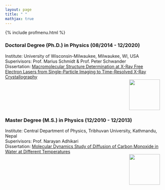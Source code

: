```yaml
---
layout: page
title: " "
mathjax: true
---
```


{% include profmenu.html %}


### Doctoral Degree (Ph.D.) in Physics (08/2014 - 12/2020)

Institute: University of Wisconsin-Milwaukee, Milwaukee, WI, USA
<br>
Superivisors: Prof. Marius Schmidt & Prof. Peter Schwander
<br>
Dissertation: [Macromolecular Structure Determination at X-Ray Free Electron Lasers from Single-Particle Imaging  to Time-Resolved X-Ray Crystallography](https://dc.uwm.edu/cgi/viewcontent.cgi?article=3585&context=etd)
<br>
<img align="right" width="100" height="100" src="/Images/uwmlogo.JPG">
<br clear="right"/>

### Master Degree (M.S.) in Physics (12/2010 - 12/2013)

Institute: Central Department of Physics, Tribhuvan University, Kathmandu, Nepal
<br>
Superivisors: Prof. Narayan Adhikari
<br>
Dissertation: [Molecular Dynamics Study of Diffusion of Carbon Monoxide in Water at Different Temperatures](https://github.com/ishworpoudyal/ishworpoudyal.github.io/blob/master/Professional/ishwor_thesis.pdf)
<br>
<img align="right" width="100" height="100" src="/Images/TU.JPG">
<br clear="right"/>


